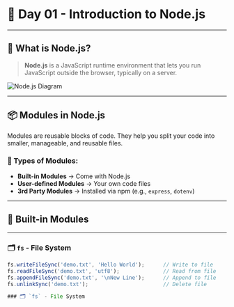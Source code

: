 # 📘 Day 01 - Introduction to Node.js

---

## 🚀 What is Node.js?

> **Node.js** is a JavaScript runtime environment that lets you run JavaScript outside the browser, typically on a server.

![Node.js Diagram](https://github.com/user-attachments/assets/ff0c96cb-07ac-4c0a-8977-a2e07482b388)

---

## 📦 Modules in Node.js

Modules are reusable blocks of code. They help you split your code into smaller, manageable, and reusable files.

### 🔸 Types of Modules:

- **Built-in Modules** → Come with Node.js  
- **User-defined Modules** → Your own code files  
- **3rd Party Modules** → Installed via npm (e.g., `express`, `dotenv`)

---

## 📁 Built-in Modules

---

### 🗂️ `fs` - File System

```js
fs.writeFileSync('demo.txt', 'Hello World');      // Write to file
fs.readFileSync('demo.txt', 'utf8');              // Read from file
fs.appendFileSync('demo.txt', '\nNew Line');      // Append to file
fs.unlinkSync('demo.txt');                        // Delete file

### 🗂️ `fs` - File System
